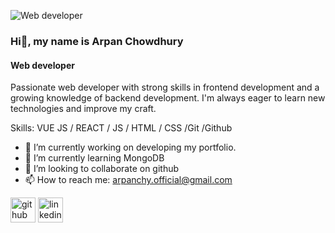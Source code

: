 ![Web developer](https://media.licdn.com/dms/image/D5616AQF5Adnup88FzQ/profile-displaybackgroundimage-shrink_350_1400/0/1717090070125?e=1722470400&v=beta&t=kg0apE_1qfCx9oR85KU9Y04ACDNrocyQB6dtLQELaEA)

### Hi👋, my name is Arpan Chowdhury
#### Web developer


Passionate web developer with strong skills in frontend development and a growing knowledge of backend development. I'm always eager to learn new technologies and improve my craft.

Skills: VUE JS / REACT / JS / HTML / CSS /Git /Github 

- 🔭 I’m currently working on developing my portfolio. 
- 🌱 I’m currently learning MongoDB 
- 👯 I’m looking to collaborate on github 
- 📫 How to reach me: arpanchy.official@gmail.com 


[<img src='https://cdn.jsdelivr.net/npm/simple-icons@3.0.1/icons/github.svg' alt='github' height='40'>](https://github.com/https://github.com/Captain-Perozide)  [<img src='https://cdn.jsdelivr.net/npm/simple-icons@3.0.1/icons/linkedin.svg' alt='linkedin' height='40'>](https://www.linkedin.com/in/https://www.linkedin.com/in/arpanchowdhury//)  

